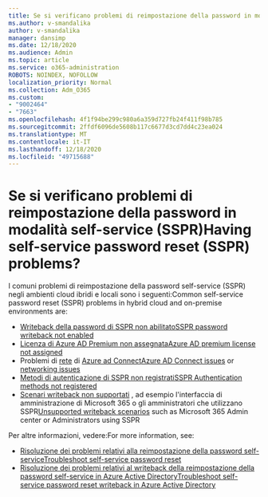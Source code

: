 ```yaml
---
title: Se si verificano problemi di reimpostazione della password in modalità self-service (SSPR)
ms.author: v-smandalika
author: v-smandalika
manager: dansimp
ms.date: 12/18/2020
ms.audience: Admin
ms.topic: article
ms.service: o365-administration
ROBOTS: NOINDEX, NOFOLLOW
localization_priority: Normal
ms.collection: Adm_O365
ms.custom:
- "9002464"
- "7663"
ms.openlocfilehash: 4f1f94be299c980a6a359d727fb24f411f98b785
ms.sourcegitcommit: 2ffdf6096de5608b117c6677d3cd7dd4c23ea024
ms.translationtype: MT
ms.contentlocale: it-IT
ms.lasthandoff: 12/18/2020
ms.locfileid: "49715688"
---
```

# <a name="having-self-service-password-reset-sspr-problems"></a><span data-ttu-id="e9cd6-102">Se si verificano problemi di reimpostazione della password in modalità self-service (SSPR)</span><span class="sxs-lookup"><span data-stu-id="e9cd6-102">Having self-service password reset (SSPR) problems?</span></span>

<span data-ttu-id="e9cd6-103">I comuni problemi di reimpostazione della password self-service (SSPR) negli ambienti cloud ibridi e locali sono i seguenti:</span><span class="sxs-lookup"><span data-stu-id="e9cd6-103">Common self-service password reset (SSPR) problems in hybrid cloud and on-premise environments are:</span></span>

- [<span data-ttu-id="e9cd6-104">Writeback della password di SSPR non abilitato</span><span class="sxs-lookup"><span data-stu-id="e9cd6-104">SSPR password writeback not enabled</span></span>](https://docs.microsoft.com/azure/active-directory/authentication/tutorial-enable-sspr-writeback)
- [<span data-ttu-id="e9cd6-105">Licenza di Azure AD Premium non assegnata</span><span class="sxs-lookup"><span data-stu-id="e9cd6-105">Azure AD premium license not assigned</span></span>](https://docs.microsoft.com/azure/active-directory/authentication/concept-sspr-licensing)
- <span data-ttu-id="e9cd6-106">Problemi di [rete](https://docs.microsoft.com/azure/active-directory/hybrid/tshoot-connect-connectivity) di [Azure ad Connect](https://docs.microsoft.com/azure/active-directory/hybrid/tshoot-connect-sync-errors)</span><span class="sxs-lookup"><span data-stu-id="e9cd6-106">[Azure AD Connect issues](https://docs.microsoft.com/azure/active-directory/hybrid/tshoot-connect-sync-errors) or [networking issues](https://docs.microsoft.com/azure/active-directory/hybrid/tshoot-connect-connectivity)</span></span>
- [<span data-ttu-id="e9cd6-107">Metodi di autenticazione di SSPR non registrati</span><span class="sxs-lookup"><span data-stu-id="e9cd6-107">SSPR Authentication methods not registered</span></span>](https://mysignins.microsoft.com/security-info)
- <span data-ttu-id="e9cd6-108">[Scenari writeback non supportati](https://docs.microsoft.com/azure/active-directory/authentication/concept-sspr-writeback#unsupported-writeback-operations) , ad esempio l'interfaccia di amministrazione di Microsoft 365 o gli amministratori che utilizzano SSPR</span><span class="sxs-lookup"><span data-stu-id="e9cd6-108">[Unsupported writeback scenarios](https://docs.microsoft.com/azure/active-directory/authentication/concept-sspr-writeback#unsupported-writeback-operations) such as Microsoft 365 Admin center or Administrators using SSPR</span></span>


<span data-ttu-id="e9cd6-109">Per altre informazioni, vedere:</span><span class="sxs-lookup"><span data-stu-id="e9cd6-109">For more information, see:</span></span>

- [<span data-ttu-id="e9cd6-110">Risoluzione dei problemi relativi alla reimpostazione della password self-service</span><span class="sxs-lookup"><span data-stu-id="e9cd6-110">Troubleshoot self-service password reset</span></span>](https://docs.microsoft.com/azure/active-directory/authentication/troubleshoot-sspr)
- [<span data-ttu-id="e9cd6-111">Risoluzione dei problemi relativi al writeback della reimpostazione della password self-service in Azure Active Directory</span><span class="sxs-lookup"><span data-stu-id="e9cd6-111">Troubleshoot self-service password reset writeback in Azure Active Directory</span></span>](https://docs.microsoft.com/azure/active-directory/authentication/troubleshoot-sspr-writeback)
